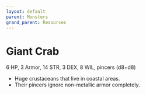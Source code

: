 ```yaml
---
layout: default
parent: Monsters
grand_parent: Resources
---
```


# Giant Crab

6 HP, 3 Armor, 14 STR, 3 DEX, 8 WIL, pincers (d8+d8)

- Huge crustaceans that live in coastal areas. 
- Their pincers ignore non-metallic armor completely.